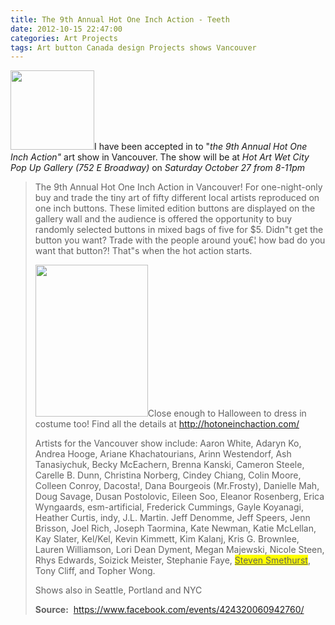 ```yaml
---
title: The 9th Annual Hot One Inch Action - Teeth
date: 2012-10-15 22:47:00
categories: Art Projects  
tags: Art button Canada design Projects shows Vancouver
---
```

<a href="/public/uploads/2012/10/teeth1.png"><img class="size-full wp-image-2915 alignright" title="teeth" src="/public/uploads/2012/10/teeth1.png" alt="" width="134" height="127" /></a>I have been accepted in to "<em>the 9th Annual Hot One Inch Action"</em> art show in Vancouver. The show will be at <em>Hot Art Wet City Pop Up Gallery (752 E Broadway)</em> on <em>Saturday October 27 from 8-11pm</em>
<blockquote>The 9th Annual Hot One Inch Action in Vancouver! For one-night-only buy and trade the tiny art of fifty different local artists reproduced on one inch buttons. These limited edition buttons are displayed on the gallery wall and the audience is offered the opportunity to buy randomly selected buttons in mixed bags of five for $5. Didn&quot;t get the button you want? Trade with the people around you€¦ how bad do you want that button?! That&quot;s when the hot action starts.

<img class="size-full wp-image-2913 alignleft" title="188171_424320060942760_1774678927_n" src="/public/uploads/2012/10/188171_424320060942760_1774678927_n.jpg" alt="" width="180" height="243" />Close enough to Halloween to dress in costume too! Find all the details at <a href="http://hotoneinchaction.com/">http://hotoneinchaction.com/</a>

Artists for the Vancouver show include: Aaron White, Adaryn Ko, Andrea Hooge, Ariane Khachatourians, Arinn Westendorf, Ash Tanasiychuk, Becky McEachern, Brenna Kanski, Cameron Steele, Carelle B. Dunn, Christina Norberg, Cindey Chiang, Colin Moore, Colleen Conroy, Dacosta!, Dana Bourgeois (Mr.Frosty), Danielle Mah, Doug Savage, Dusan Postolovic, Eileen Soo, Eleanor Rosenberg, Erica Wyngaards, esm-artificial, Frederick Cummings, Gayle Koyanagi, Heather Curtis, indy, J.L. Martin. Jeff Denomme, Jeff Speers, Jenn Brisson, Joel Rich, Joseph Taormina, Kate Newman, Katie McLellan, Kay Slater, Kel/Kel, Kevin Kimmett, Kim Kalanj, Kris G. Brownlee, Lauren Williamson, Lori Dean Dyment, Megan Majewski, Nicole Steen, Rhys Edwards, Soizick Meister, Stephanie Faye, <span style="background-color: yellow; text-decoration: underline;">Steven Smethurst</span>, Tony Cliff, and Topher Wong.

Shows also in Seattle, Portland and NYC

<strong>Source:</strong>  <a href="https://www.facebook.com/events/424320060942760/">https://www.facebook.com/events/424320060942760/</a></blockquote>
&nbsp;

